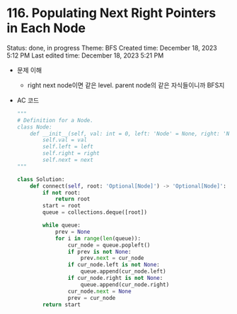 # 116. Populating Next Right Pointers in Each Node

Status: done, in progress
Theme: BFS
Created time: December 18, 2023 5:12 PM
Last edited time: December 18, 2023 5:21 PM

- 문제 이해
    - right next node이면 같은 level. parent node의 같은 자식들이니까 BFS지
- AC 코드
    
    ```python
    """
    # Definition for a Node.
    class Node:
        def __init__(self, val: int = 0, left: 'Node' = None, right: 'Node' = None, next: 'Node' = None):
            self.val = val
            self.left = left
            self.right = right
            self.next = next
    """
    
    class Solution:
        def connect(self, root: 'Optional[Node]') -> 'Optional[Node]':
            if not root:
                return root
            start = root
            queue = collections.deque([root])
    
            while queue:
                prev = None
                for i in range(len(queue)):
                    cur_node = queue.popleft()
                    if prev is not None:
                        prev.next = cur_node
                    if cur_node.left is not None:
                        queue.append(cur_node.left)
                    if cur_node.right is not None:
                        queue.append(cur_node.right)
                    cur_node.next = None
                    prev = cur_node
            return start
    ```